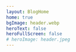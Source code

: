 ```yaml
---
layout: BlogHome
home: true
bgImage: header.webp
heroText: false
heroFullScreen: false
# heroImage: header.jpeg
---
```


